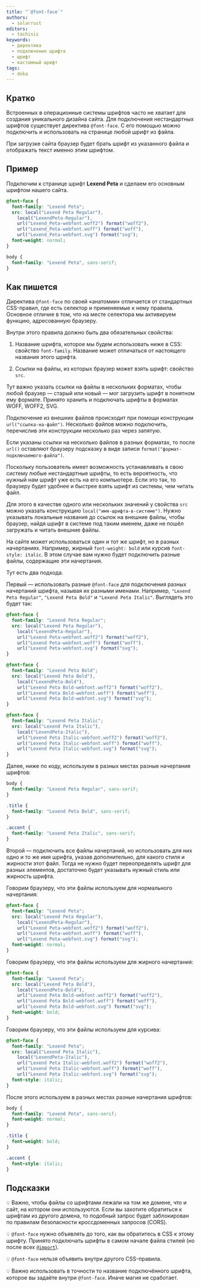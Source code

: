 ```yaml
---
title: "`@font-face`"
authors:
  - solarrust
editors:
  - tachisis
keywords:
  - директива
  - подключение шрифта
  - шрифт
  - кастомный шрифт
tags:
  - doka
---
```


## Кратко

Встроенных в операционные системы шрифтов часто не хватает для создания уникального дизайна сайта. Для подключения нестандартных шрифтов существует директива `@font-face`. С его помощью можно подключить и использовать на странице любой шрифт из файла.

При загрузке сайта браузер будет брать шрифт из указанного файла и отображать текст именно этим шрифтом.

## Пример

Подключим к странице шрифт **Lexend Peta** и сделаем его основным шрифтом нашего сайта.

```css
@font-face {
  font-family: "Lexend Peta";
  src: local("Lexend Peta Regular"),
    local("LexendPeta-Regular"),
    url("Lexend_Peta-webfont.woff2") format("woff2"),
    url("Lexend_Peta-webfont.woff") format("woff"),
    url("Lexend_Peta-webfont.svg") format("svg");
  font-weight: normal;
}

body {
  font-family: "Lexend Peta", sans-serif;
}
```

## Как пишется

Директива `@font-face` по своей «анатомии» отличается от стандартных CSS-правил, где есть селектор и применяемые к нему правила. Основное отличие в том, что на месте селектора мы активируем функцию, адресованную браузеру.

Внутри этого правила должно быть два обязательных свойства:

1. Название шрифта, которое мы будем использовать ниже в CSS: свойство `font-family`. Название может отличаться от настоящего названия этого шрифта.


2. Ссылки на файлы, из которых браузер может взять шрифт: свойство `src`.

Тут важно указать ссылки на файлы в нескольких форматах, чтобы любой браузер — старый или новый — мог загрузить шрифт в понятном ему формате. Принято хранить и подключать шрифты в форматах WOFF, WOFF2, SVG.

Подключение из внешних файлов происходит при помощи конструкции `url("ссылка-на-файл")`. Несколько файлов можно подключить, перечислив эти конструкции несколько раз через запятую.

Если указаны ссылки на несколько файлов в разных форматах, то после `url()` оставляют браузеру подсказку в виде записи `format("формат-подключаемого-файла")`.

Поскольку пользователь имеет возможность устанавливать в свою систему любые нестандартные шрифты, то есть вероятность, что нужный нам шрифт уже есть на его компьютере. Если это так, то браузеру будет удобнее и быстрее взять шрифт из системы, чем читать файл.

Для этого в качестве одного или нескольких значений у свойства `src` можно указать конструкцию `local("имя-шрифта-в-системе")`. Нужно указывать локальные названия до ссылок на внешние файлы, чтобы браузер, найдя шрифт в системе под таким именем, даже не пошёл загружать и читать внешние файлы.

На сайте может использоваться один и тот же шрифт, но в разных начертаниях. Например, жирный `font-weight: bold` или курсив `font-style: italic`. В этом случае вам нужно будет подключить разные файлы, содержащие эти начертания.

Тут есть два подхода.

Первый — использовать разные `@font-face` для подключения разных начертаний шрифта, называя их разными именами. Например, `"Lexend Peta Regular"`, `"Lexend Peta Bold"` и `"Lexend Peta Italic"`. Выглядеть это будет так:

```css
@font-face {
  font-family: "Lexend Peta Regular";
  src: local("Lexend Peta Regular"),
    local("LexendPeta-Regular"),
    url("Lexend Peta-webfont.woff2") format("woff2"),
    url("Lexend Peta-webfont.woff") format("woff"),
    url("Lexend Peta-webfont.svg") format("svg");
}

@font-face {
  font-family: "Lexend Peta Bold";
  src: local("Lexend Peta Bold"),
    local("LexendPeta-Bold"),
    url("Lexend Peta Bold-webfont.woff2") format("woff2"),
    url("Lexend Peta Bold-webfont.woff") format("woff"),
    url("Lexend Peta Bold-webfont.svg") format("svg");
}

@font-face {
  font-family: "Lexend Peta Italic";
  src: local("Lexend Peta Italic"),
    local("LexendPeta-Italic"),
    url("Lexend Peta Italic-webfont.woff2") format("woff2"),
    url("Lexend Peta Italic-webfont.woff") format("woff"),
    url("Lexend Peta Italic-webfont.svg") format("svg");
}
```

Далее, ниже по коду, используем в разных местах разные начертания шрифтов:

```css
body {
  font-family: "Lexend Peta Regular", sans-serif;
}

.title {
  font-family: "Lexend Peta Bold", sans-serif;
}

.accent {
  font-family: "Lexend Peta Italic", sans-serif;
}
```

Второй — подключить все файлы начертаний, но использовать для них одно и то же имя шрифта, указав дополнительно, для какого стиля и жирности этот файл. Тогда не нужно будет переопределять шрифт для разных элементов, достаточно будет указывать нужный стиль или жирность шрифта.

Говорим браузеру, что эти файлы используем для нормального начертания:

```css
@font-face {
  font-family: "Lexend Peta";
  src: local("Lexend Peta Regular"),
    local("LexendPeta-Regular"),
    url("Lexend Peta-webfont.woff2") format("woff2"),
    url("Lexend Peta-webfont.woff") format("woff"),
    url("Lexend Peta-webfont.svg") format("svg");
  font-weight: normal;
}
```

Говорим браузеру, что эти файлы используем для жирного начертания:

```css
@font-face {
  font-family: "Lexend Peta";
  src: local("Lexend Peta Bold"),
    local("LexendPeta-Bold"),
    url("Lexend Peta Bold-webfont.woff2") format("woff2"),
    url("Lexend Peta Bold-webfont.woff") format("woff"),
    url("Lexend Peta Bold-webfont.svg") format("svg");
  font-weight: bold;
}
```

Говорим браузеру, что эти файлы используем для курсива:

```css
@font-face {
  font-family: "Lexend Peta";
  src: local("Lexend Peta Italic"),
    local("LexendPeta-Italic"),
    url("Lexend Peta Italic-webfont.woff2") format("woff2"),
    url("Lexend Peta Italic-webfont.woff") format("woff"),
    url("Lexend Peta Italic-webfont.svg") format("svg");
  font-style: italic;
}
```

После этого используем в разных местах разные начертания шрифтов:

```css
body {
  font-family: "Lexend Peta", sans-serif;
  font-weight: normal;
}

.title {
  font-weight: bold;
}

.accent {
  font-style: italic;
}
```

## Подсказки

💡 Важно, чтобы файлы со шрифтами лежали на том же домене, что и сайт, на котором они используются. Если вы захотите обратиться к шрифтам из другого домена, то подобный запрос будет заблокирован по правилам безопасности кроссдоменных запросов (CORS).

💡 `@font-face` нужно объявлять до того, как вы обратитесь в CSS к этому шрифту. Принято подключать шрифты в самом начале файла стилей (но после всех [`@import`](/css/import)).

💡 `@font-face` нельзя объявить внутри другого CSS-правила.

💡 Важно использовать в точности то название подключённого шрифта, которое вы задаёте внутри `@font-face`. Иначе магия не сработает.
